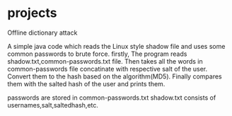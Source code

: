 # projects

Offline dictionary attack

A simple java code which reads the Linux style shadow file and uses some common passwords to brute force.
firstly, The program reads shadow.txt,common-passwords.txt file.
Then takes all the words in common-passwords file concatinate with respective salt of the user.
Convert them to the hash based on the algorithm(MD5).
Finally compares them with the salted hash of the user and prints them.

passwords are stored in common-passwords.txt
shadow.txt consists of usernames,salt,saltedhash,etc.





